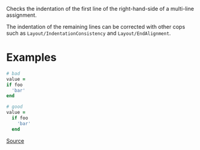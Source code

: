 
Checks the indentation of the first line of the
right-hand-side of a multi-line assignment.

The indentation of the remaining lines can be corrected with
other cops such as `Layout/IndentationConsistency` and `Layout/EndAlignment`.

# Examples

```ruby
# bad
value =
if foo
  'bar'
end

# good
value =
  if foo
    'bar'
  end
```

[Source](http://www.rubydoc.info/gems/rubocop/RuboCop/Cop/Layout/AssignmentIndentation)